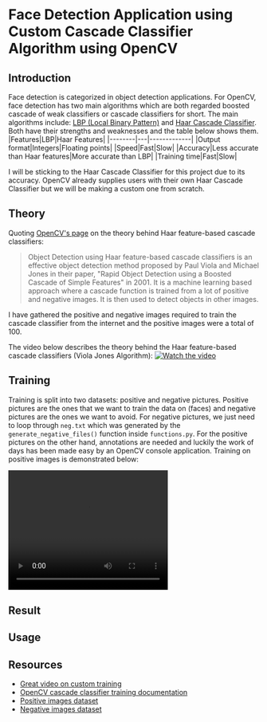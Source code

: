 # Face Detection Application using Custom Cascade Classifier Algorithm using OpenCV

## Introduction

Face detection is categorized in object detection applications. For OpenCV, face detection has two main algorithms which are both regarded boosted cascade of weak classifiers or cascade classifiers for short. The main algorithms include: [LBP (Local Binary Pattern)](https://en.wikipedia.org/wiki/Local_binary_patterns) and [Haar Cascade Classifier](https://en.wikipedia.org/wiki/Haar-like_feature). Both have their strengths and weaknesses and the table below shows them.
|Features|LBP|Haar Features|
|--------|---|-------------|
|Output format|Integers|Floating points|
|Speed|Fast|Slow|
|Accuracy|Less accurate than Haar features|More accurate than LBP|
|Training time|Fast|Slow|

I will be sticking to the Haar Cascade Classifier for this project due to its accuracy. OpenCV already supplies users with their own Haar Cascade Classifier but we will be making a custom one from scratch.

## Theory

Quoting [OpenCV's page](https://docs.opencv.org/3.4/db/d28/tutorial_cascade_classifier.html) on the theory behind Haar feature-based cascade classifiers:
> Object Detection using Haar feature-based cascade classifiers is an effective object detection method proposed by Paul Viola and Michael Jones in their paper, "Rapid Object Detection using a Boosted Cascade of Simple Features" in 2001. It is a machine learning based approach where a cascade function is trained from a lot of positive and negative images. It is then used to detect objects in other images.

I have gathered the positive and negative images required to train the cascade classifier from the internet and the positive images were a total of 100.

The video below describes the theory behind the Haar feature-based cascade classifiers (Viola Jones Algorithm):
[![Watch the video](https://i.ytimg.com/vi/uEJ71VlUmMQ/hq720.jpg?sqp=-oaymwEcCNAFEJQDSFXyq4qpAw4IARUAAIhCGAFwAcABBg==&rs=AOn4CLDf2POVUY-Xi87buEpRhwhK8ikemg)](https://www.youtube.com/watch?v=uEJ71VlUmMQ)

## Training

Training is split into two datasets: positive and negative pictures. Positive pictures are the ones that we want to train the data on (faces) and negative pictures are the ones we want to avoid. For negative pictures, we just need to loop through `neg.txt` which was generated by the `generate_negative_files()` function inside `functions.py`. For the positive pictures on the other hand, annotations are needed and luckily the work of days has been made easy by an OpenCV console application. Training on positive images is demonstrated below:

<video src="training.mp4" width="320" height="240" controls></video>

## Result

## Usage

## Resources

- [Great video on custom training](https://www.youtube.com/watch?v=XrCAvs9AePM&t=620s)
- [OpenCV cascade classifier training documentation](https://docs.opencv.org/4.2.0/dc/d88/tutorial_traincascade.html)
- [Positive images dataset](https://huggingface.co/datasets/HengJi/human_faces)
- [Negative images dataset](https://github.com/JoakimSoderberg/haarcascade-negatives)
